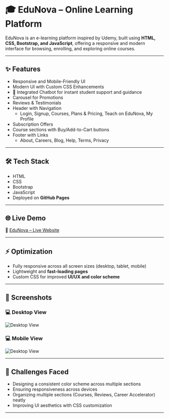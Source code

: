 # 🎓 EduNova – Online Learning Platform

EduNova is an e-learning platform inspired by Udemy, built using **HTML, CSS, Bootstrap, and JavaScript**, offering a responsive and modern interface for browsing, enrolling, and exploring online courses.

---

## ✨ Features

- Responsive and Mobile-Friendly UI
- Modern UI with Custom CSS Enhancements
- 🤖 Integrated Chatbot for instant student support and guidance
- Carousel for Promotions
- Reviews & Testimonials
- Header with Navigation
  - Login, Signup, Courses, Plans & Pricing, Teach on EduNova, My Profile
- Subscription Offers
- Course sections with Buy/Add-to-Cart buttons
- Footer with Links
  - About, Careers, Blog, Help, Terms, Privacy

---

## 🛠 Tech Stack

- HTML  
- CSS  
- Bootstrap  
- JavaScript
- Deployed on **GitHub Pages**

---


## 🌐 Live Demo

🔗 [EduNova – Live Website](https://gaurav152003.github.io/EduNovaa/)

---

## ⚡ Optimization

- Fully responsive across all screen sizes (desktop, tablet, mobile)   
- Lightweight and **fast-loading pages**  
- Custom CSS for improved **UI/UX and color scheme**  

---


## 📸 Screenshots

### 💻 Desktop View  
![Desktop View](images/desktop-view.png)
### 💻 Mobile View  
![Desktop View](images/desktop-view.png)

---

## 🧩 Challenges Faced  

- Designing a consistent color scheme across multiple sections  
- Ensuring responsiveness across devices  
- Organizing multiple sections (Courses, Reviews, Career Accelerator) neatly  
- Improving UI aesthetics with CSS customization  

---
